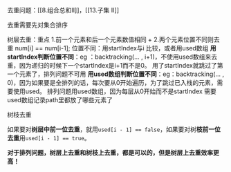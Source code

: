 去重问题：[[8.组合总和II]]，[[13.子集 II]]

去重需要先对集合排序

树层去重：重点
1.前一个元素和后一个元素数值相同 + 2.两个元素位置不同则去重
	num[i] == num[i-1]; 
	位置不同：用startIndex与i 比较，或者用used数组
		 **用startIndex判断位置不同**：eg ：backtracking(... , i+1)，不使用used数组来去重，因为递归的时候下一个startIndex是i+1而不是0。
			 用了startIndex就跳过了第一个元素了，排列问题不可用
		**用used数组判断位置不同**：eg：backtracking(... , 0)，因为如果要是全排列的话，每次要从0开始遍历，为了跳过已入栈的元素，需要使用used。
			排列问题用used数组，因为每层从0开始而不是startIndex
			需要used数组记录path里都放了哪些元素了


树枝去重

如果要对**树层中前一位去重**，就用`used[i - 1] == false`，如果要对树**枝前一位去重**用`used[i - 1] == true`。

**对于排列问题，树层上去重和树枝上去重，都是可以的，但是树层上去重效率更高！**